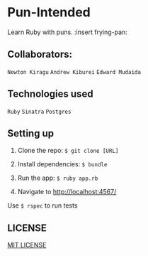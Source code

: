 # Pun-Intended

Learn Ruby with puns. :insert frying-pan: 

## Collaborators:

`Newton Kiragu` `Andrew Kiburei` `Edward Mudaida`

## Technologies used

`Ruby` `Sinatra` `Postgres`

## Setting up

1. Clone the repo: `$ git clone [URL]`

2. Install dependencies: `$ bundle`

3. Run the app: `$ ruby app.rb`

4. Navigate to [http://localhost:4567/](http://localhost:4567/)

Use `$ rspec` to run tests

## LICENSE

[MIT LICENSE](https://github.com/EdwardMudaida/Pun-Intended/blob/master/LICENSE)
